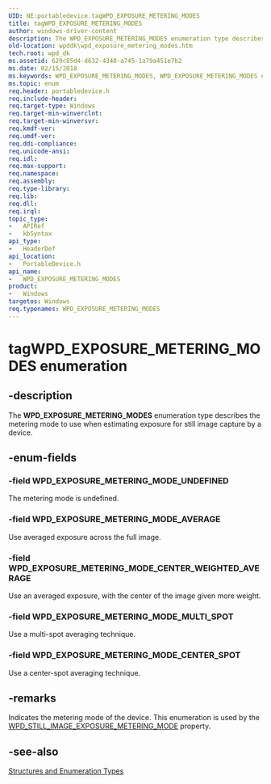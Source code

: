 ```yaml
---
UID: NE:portabledevice.tagWPD_EXPOSURE_METERING_MODES
title: tagWPD_EXPOSURE_METERING_MODES
author: windows-driver-content
description: The WPD_EXPOSURE_METERING_MODES enumeration type describes the metering mode to use when estimating exposure for still image capture by a device.
old-location: wpddk\wpd_exposure_metering_modes.htm
tech.root: wpd_dk
ms.assetid: 629c85d4-d632-4340-a745-1a79a451e7b2
ms.date: 02/15/2018
ms.keywords: WPD_EXPOSURE_METERING_MODES, WPD_EXPOSURE_METERING_MODES enumeration, WPD_EXPOSURE_METERING_MODE_AVERAGE, WPD_EXPOSURE_METERING_MODE_CENTER_SPOT, WPD_EXPOSURE_METERING_MODE_CENTER_WEIGHTED_AVERAGE, WPD_EXPOSURE_METERING_MODE_MULTI_SPOT, WPD_EXPOSURE_METERING_MODE_UNDEFINED, enumeration, portabledevice/WPD_EXPOSURE_METERING_MODES, portabledevice/WPD_EXPOSURE_METERING_MODE_AVERAGE, portabledevice/WPD_EXPOSURE_METERING_MODE_CENTER_SPOT, portabledevice/WPD_EXPOSURE_METERING_MODE_CENTER_WEIGHTED_AVERAGE, portabledevice/WPD_EXPOSURE_METERING_MODE_MULTI_SPOT, portabledevice/WPD_EXPOSURE_METERING_MODE_UNDEFINED, tagWPD_EXPOSURE_METERING_MODES, wpddk.wpd_exposure_metering_modes
ms.topic: enum
req.header: portabledevice.h
req.include-header: 
req.target-type: Windows
req.target-min-winverclnt: 
req.target-min-winversvr: 
req.kmdf-ver: 
req.umdf-ver: 
req.ddi-compliance: 
req.unicode-ansi: 
req.idl: 
req.max-support: 
req.namespace: 
req.assembly: 
req.type-library: 
req.lib: 
req.dll: 
req.irql: 
topic_type:
-	APIRef
-	kbSyntax
api_type:
-	HeaderDef
api_location:
-	PortableDevice.h
api_name:
-	WPD_EXPOSURE_METERING_MODES
product:
-	Windows
targetos: Windows
req.typenames: WPD_EXPOSURE_METERING_MODES
---
```


# tagWPD_EXPOSURE_METERING_MODES enumeration


## -description



The <b>WPD_EXPOSURE_METERING_MODES</b> enumeration type describes the metering mode to use when estimating exposure for still image capture by a device.




## -enum-fields




### -field WPD_EXPOSURE_METERING_MODE_UNDEFINED

The metering mode is undefined.


### -field WPD_EXPOSURE_METERING_MODE_AVERAGE

Use averaged exposure across the full image.


### -field WPD_EXPOSURE_METERING_MODE_CENTER_WEIGHTED_AVERAGE

Use an averaged exposure, with the center of the image given more weight.


### -field WPD_EXPOSURE_METERING_MODE_MULTI_SPOT

Use a multi-spot averaging technique.


### -field WPD_EXPOSURE_METERING_MODE_CENTER_SPOT

Use a center-spot averaging technique.


## -remarks



Indicates the metering mode of the device. This enumeration is used by the <a href="wpd_still_image_properties.htm">WPD_STILL_IMAGE_EXPOSURE_METERING_MODE</a> property.




## -see-also




<a href="https://msdn.microsoft.com/library/windows/hardware/ff597672">Structures and Enumeration Types</a>
 

 

